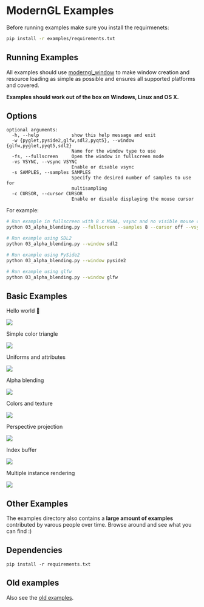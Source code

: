 # ModernGL Examples

Before running examples make sure you install the requirmenets:

```bash
pip install -r examples/requirements.txt
```


## Running Examples

All examples should use [moderngl_window] to make window creation and resource loading as simple
as possible and ensures all supported platforms and covered.

**Examples should work out of the box on Windows, Linux and OS X.**

## Options

```
optional arguments:
  -h, --help            show this help message and exit
  -w {pyglet,pyside2,glfw,sdl2,pyqt5}, --window {glfw,pyglet,pyqt5,sdl2}
                        Name for the window type to use
  -fs, --fullscreen     Open the window in fullscreen mode
  -vs VSYNC, --vsync VSYNC
                        Enable or disable vsync
  -s SAMPLES, --samples SAMPLES
                        Specify the desired number of samples to use for
                        multisampling
  -c CURSOR, --cursor CURSOR
                        Enable or disable displaying the mouse cursor
```

For example:

```bash
# Run example in fullscreen with 8 x MSAA, vsync and no visible mouse cursor
python 03_alpha_blending.py --fullscreen --samples 8 --cursor off --vsync on

# Run example using SDL2
python 03_alpha_blending.py --window sdl2

# Run example using PySide2
python 03_alpha_blending.py --window pyside2

# Run example using glfw
python 03_alpha_blending.py --window glfw
```

## Basic Examples

Hello world :tada:

[![](preview_images/hello_world.png)](01_a_hello_world.py)

Simple color triangle

[![](preview_images/color_triangle.png)](01_b_simple_color_triangle.py)

Uniforms and attributes

[![](preview_images/uniforms_and_attributes.png)](02_uniforms_and_attributes.py)

Alpha blending

[![](preview_images/alpha_blending.png)](03_alpha_blending.py)

Colors and texture

[![](preview_images/colors_and_texture.png)](04_colors_and_texture.py)

Perspective projection

[![](preview_images/perspective_projection.png)](05_perspective_projection.py)

Index buffer

[![](preview_images/index_buffer.png)](06_index_buffer.py)

Multiple instance rendering

[![](preview_images/multiple_instance_rendering.png)](07_multiple_instance_rendering.py)

## Other Examples

The examples directory also contains a **large amount of examples** contributed
by varous people over time. Browse around and see what you can find :)

## Dependencies

```
pip install -r requirements.txt
```

## Old examples

Also see the [old examples](old-examples).


[moderngl_window]: (https://github.com/moderngl/moderngl_window)
